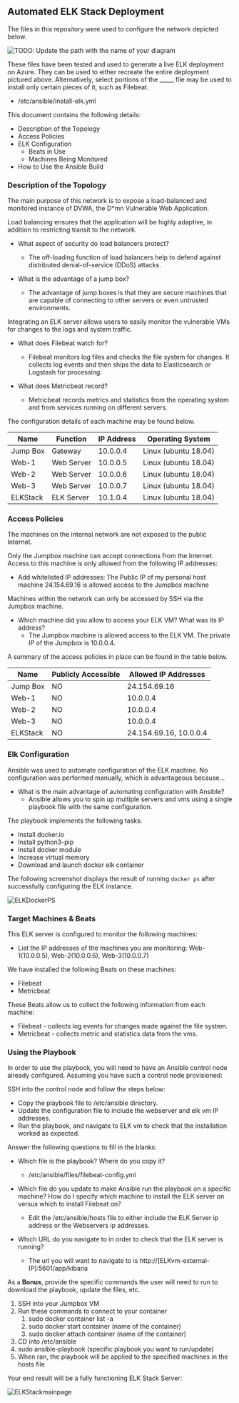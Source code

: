 ## Automated ELK Stack Deployment

The files in this repository were used to configure the network depicted below.

![TODO: Update the path with the name of your diagram](C:\Users\ktbda\Desktop\AzureNetworkDiagram.PNG)

These files have been tested and used to generate a live ELK deployment on Azure. They can be used to either recreate the entire deployment pictured above. Alternatively, select portions of the _____ file may be used to install only certain pieces of it, such as Filebeat.

  - /etc/ansible/install-elk.yml

This document contains the following details:
- Description of the Topology
- Access Policies
- ELK Configuration
  - Beats in Use
  - Machines Being Monitored
- How to Use the Ansible Build


### Description of the Topology

The main purpose of this network is to expose a load-balanced and monitored instance of DVWA, the D*mn Vulnerable Web Application.

Load balancing ensures that the application will be highly adaptive, in addition to restricting transit to the network.
- What aspect of security do load balancers protect?
  - The off-loading function of load balancers help to defend against distributed denial-of-service (DDoS) attacks.

- What is the advantage of a jump box?
  - The advantage of jump boxes is that they are secure machines that are capable of connecting to other servers or even untrusted environments. 


Integrating an ELK server allows users to easily monitor the vulnerable VMs for changes to the logs and system traffic.
- What does Filebeat watch for?
  - Filebeat monitors log files and checks the file system for changes. It collects log events and then ships the data to Elasticsearch or Logstash for processing. 

- What does Metricbeat record?
  - Metricbeat records metrics and statistics from the operating system and from services running on different servers. 


The configuration details of each machine may be found below.

| Name     | Function   | IP Address | Operating System     |
| -------- | ---------- | ---------- | -------------------- |
| Jump Box | Gateway    | 10.0.0.4   | Linux (ubuntu 18.04) |
| Web-1    | Web Server | 10.0.0.5   | Linux (ubuntu 18.04) |
| Web-2    | Web Server | 10.0.0.6   | Linux (ubuntu 18.04) |
| Web-3    | Web Server | 10.0.0.7   | Linux (ubuntu 18.04) |
| ELKStack | ELK Server | 10.1.0.4   | Linux (ubuntu 18.04) |

### Access Policies

The machines on the internal network are not exposed to the public Internet. 

Only the Jumpbox machine can accept connections from the Internet. Access to this machine is only allowed from the following IP addresses:
- Add whitelisted IP addresses: The Public IP of my personal host machine 24.154.69.16 is allowed access to the Jumpbox machine

Machines within the network can only be accessed by SSH via the Jumpbox machine.
- Which machine did you allow to access your ELK VM? What was its IP address?
  - The Jumpbox machine is allowed access to the ELK VM. The private IP of the Jumpbox is 10.0.0.4. 


A summary of the access policies in place can be found in the table below.

| Name     | Publicly Accessible | Allowed IP Addresses   |
| -------- | ------------------- | ---------------------- |
| Jump Box | NO                  | 24.154.69.16           |
| Web-1    | NO                  | 10.0.0.4               |
| Web-2    | NO                  | 10.0.0.4               |
| Web-3    | NO                  | 10.0.0.4               |
| ELKStack | NO                  | 24.154.69.16, 10.0.0.4 |

### Elk Configuration

Ansible was used to automate configuration of the ELK machine. No configuration was performed manually, which is advantageous because...
- What is the main advantage of automating configuration with Ansible?
  - Ansible allows you to spin up multiple servers and vms using a single playbook file with the same configuration. 


The playbook implements the following tasks:
- Install docker.io
- Install python3-pip
- Install docker module
- Increase virtual memory
- Download and launch docker elk container

The following screenshot displays the result of running `docker ps` after successfully configuring the ELK instance.

![ELKDockerPS](C:\Users\ktbda\Desktop\ELKDockerPS.PNG)

### Target Machines & Beats
This ELK server is configured to monitor the following machines:
- List the IP addresses of the machines you are monitoring: Web-1(10.0.0.5), Web-2(10.0.0.6), Web-3(10.0.0.7)

We have installed the following Beats on these machines:
- Filebeat
- Metricbeat

These Beats allow us to collect the following information from each machine:
- Filebeat - collects log events for changes made against the file system.
- Metricbeat - collects metric and statistics data from the vms.

### Using the Playbook
In order to use the playbook, you will need to have an Ansible control node already configured. Assuming you have such a control node provisioned: 

SSH into the control node and follow the steps below:
- Copy the playbook file to /etc/ansible directory.
- Update the configuration file to include the webserver and elk vm IP addresses. 
- Run the playbook, and navigate to ELK vm to check that the installation worked as expected.

Answer the following questions to fill in the blanks:
- Which file is the playbook? Where do you copy it?
  - /etc/ansible/files/filebeat-config.yml

- Which file do you update to make Ansible run the playbook on a specific machine? How do I specify which machine to install the ELK server on versus which to install Filebeat on?
  - Edit the /etc/ansible/hosts file to either include the ELK Server ip address or the Webservers ip addresses.

- Which URL do you navigate to in order to check that the ELK server is running?
  - The url you will want to navigate to is http://[ELKvm-external-IP]:5601/app/kibana


As a **Bonus**, provide the specific commands the user will need to run to download the playbook, update the files, etc.

1. SSH into your Jumpbox VM
2. Run these commands to connect to your container
   1. sudo docker container list -a
   2. sudo docker start container (name of the container)
   3. sudo docker attach container (name of the container)
3. CD into /etc/ansible
4. sudo ansible-playbook (specific playbook you want to run/update)
5. When ran, the playbook will be applied to the specified machines in the hosts file

Your end result will be a fully functioning ELK Stack Server:

![ELKStackmainpage](C:\Users\ktbda\Desktop\Project1\ELKStackmainpage.PNG)


